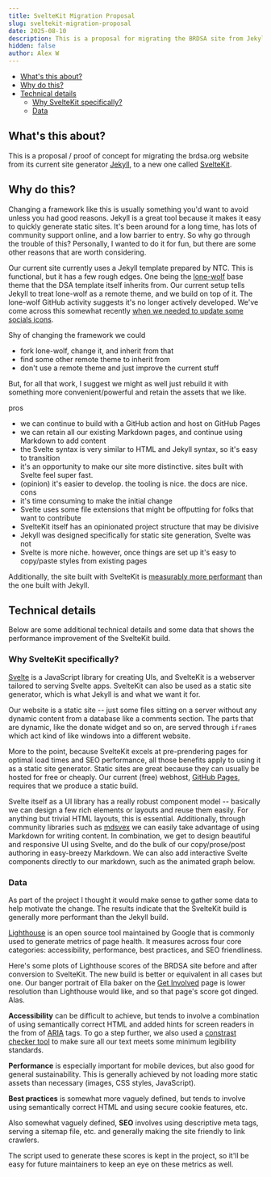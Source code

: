 ```yaml
---
title: SvelteKit Migration Proposal
slug: sveltekit-migration-proposal
date: 2025-08-10
description: This is a proposal for migrating the BRDSA site from Jekyll to SvelteKit.
hidden: false
author: Alex W
---
```


<script>
    import LightHouseScores from '$lib/components/LightHouseScores.svelte'
</script>

- [What's this about?](#whats-this-about)
- [Why do this?](#why-do-this)
- [Technical details](#technical-details)
  - [Why SvelteKit specifically?](#why-sveltekit-specifically)
  - [Data](#data)

## What's this about?

This is a proposal / proof of concept for migrating the brdsa.org website from its current site generator [Jekyll](https://jekyllrb.com/), to a new one called [SvelteKit](https://svelte.dev/docs/kit/introduction#What-is-SvelteKit).

## Why do this?

Changing a framework like this is usually something you'd want to avoid unless you had good reasons. Jekyll is a great tool because it makes it easy to quickly generate static sites. It's been around for a long time, has lots of community support online, and a low barrier to entry. So why go through the trouble of this? Personally, I wanted to do it for fun, but there are some other reasons that are worth considering.

Our current site currently uses a Jekyll template prepared by NTC. This is functional, but it has a few rough edges. One being the [lone-wolf](https://github.com/manid2/lone-wolf-theme) base theme that the DSA template itself inherits from. Our current setup tells Jekyll to treat lone-wolf as a remote theme, and we build on top of it. The lone-wolf GitHub activity suggests it's no longer actively developed. We've come across this somewhat recently [when we needed to update some socials icons](https://github.com/dsa-ntc/brdsa.github.io/pull/15).

Shy of changing the framework we could 
- fork lone-wolf, change it, and inherit from that
- find some other remote theme to inherit from
- don't use a remote theme and just improve the current stuff

But, for all that work, I suggest we might as well just rebuild it with something more convenient/powerful and retain the assets that we like. 

pros 
- we can continue to build with a GitHub action and host on GitHub Pages
- we can retain all our existing Markdown pages, and continue using Markdown to add content 
- the Svelte syntax is very similar to HTML and Jekyll syntax, so it's easy to transition
- it's an opportunity to make our site more distinctive. sites built with Svelte feel super fast.
- (opinion) it's easier to develop. the tooling is nice. the docs are nice.
cons
- it's time consuming to make the initial change
- Svelte uses some file extensions that might be offputting for folks that want to contribute
- SvelteKit itself has an opinionated project structure that may be divisive 
- Jekyll was designed specifically for static site generation, Svelte was not
- Svelte is more niche. however, once things are set up it's easy to copy/paste styles from existing pages

Additionally, the site built with SvelteKit is [measurably more performant](#data) than the one built with Jekyll.

## Technical details

Below are some additional technical details and some data that shows the performance improvement of the SvelteKit build.

### Why SvelteKit specifically? 

[Svelte](https://svelte.dev/docs/svelte/overview) is a JavaScript library for creating UIs, and SvelteKit is a webserver tailored to serving Svelte apps.
SvelteKit can also be used as a static site generator, which is what Jekyll is and what we want it for. 

Our website is a static site -- just some files sitting on a server without any dynamic content from a database like a comments section. The parts that are dynamic, like the donate widget and so on, are served through <code>iframe</code>s which act kind of like windows into a different website.

More to the point, because SvelteKit excels at pre-prendering pages for optimal load times and SEO performance, all those benefits apply to using it as a static site generator. Static sites are great because they can usually be hosted for free or cheaply. Our current (free) webhost, [GitHub Pages](https://docs.github.com/en/pages/getting-started-with-github-pages/what-is-github-pages), requires that we produce a static build. 

Svelte itself as a UI library has a really robust component model -- basically we can design a few rich elements or layouts and reuse them easily. For anything but trivial HTML layouts, this is essential. Additionally, through community libraries such as [mdsvex](https://mdsvex.pngwn.io/) we can easily take advantage of using Markdown for writing content. In combination, we get to design beautiful and responsive UI using Svelte, and do the bulk of our copy/prose/post authoring in easy-breezy Markdown. We can also add interactive Svelte components directly to our markdown, such as the animated graph below.

### Data

As part of the project I thought it would make sense to gather some data to help motivate the change. The results indicate that the SvelteKit build is generally more performant than the Jekyll build. 

[Lighthouse](https://developer.chrome.com/docs/lighthouse/overview/) is an open source tool maintained by Google that is commonly used to generate metrics of page health. It measures across four core categories: accessibility, performance, best practices, and SEO friendliness. 

Here's some plots of Lighthouse scores of the BRDSA site before and after conversion to SvelteKit. The new build is better or equivalent in all cases but one. Our banger portrait of Ella baker on the [Get Involved](/get-involved) page is lower resolution than Lighthouse would like, and so that page's score got dinged. Alas. 

<LightHouseScores/>

**Accessibility** can be difficult to achieve, but tends to involve a combination of using semantically correct HTML and added hints for screen readers in the from of [ARIA](https://developer.mozilla.org/en-US/docs/Web/Accessibility/ARIA) tags. To go a step further, we also used a [constrast checker tool](https://webaim.org/resources/contrastchecker/) to make sure all our text meets some minimum legibility standards.

**Performance** is especially important for mobile devices, but also good for general sustainability. This is generally achieved by not loading more static assets than necessary (images, CSS styles, JavaScript).

**Best practices** is somewhat more vaguely defined, but tends to involve using semantically correct HTML and using secure cookie features, etc. 

Also somewhat vaguely defined, **SEO** involves using descriptive meta tags, serving a sitemap file, etc. and generally making the site friendly to link crawlers.  

The script used to generate these scores is kept in the project, so it'll be easy for future maintainers to keep an eye on these metrics as well. 
